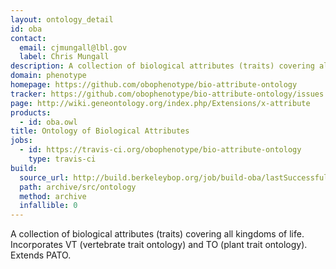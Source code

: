 ```yaml
---
layout: ontology_detail
id: oba
contact:
  email: cjmungall@lbl.gov
  label: Chris Mungall
description: A collection of biological attributes (traits) covering all kingdoms of life.
domain: phenotype
homepage: https://github.com/obophenotype/bio-attribute-ontology
tracker: https://github.com/obophenotype/bio-attribute-ontology/issues
page: http://wiki.geneontology.org/index.php/Extensions/x-attribute
products:
  - id: oba.owl
title: Ontology of Biological Attributes
jobs:
  - id: https://travis-ci.org/obophenotype/bio-attribute-ontology
    type: travis-ci
build:
  source_url: http://build.berkeleybop.org/job/build-oba/lastSuccessfulBuild/artifact/*zip*/archive.zip
  path: archive/src/ontology
  method: archive
  infallible: 0
---
```


A collection of biological attributes (traits) covering all kingdoms of life. Incorporates VT (vertebrate trait ontology) and TO (plant trait ontology). Extends PATO.
